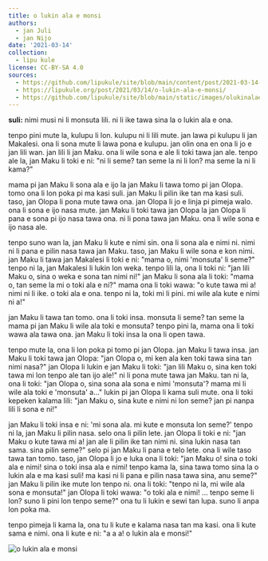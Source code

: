 ```yaml
---
title: o lukin ala e monsi
authors:
  - jan Juli
  - jan Nijo
date: '2021-03-14'
collection:
  - lipu kule
license: CC-BY-SA 4.0
sources:
  - https://github.com/lipukule/site/blob/main/content/post/2021-03-14-o%20lukin%20ala%20e%20monsi.md
  - https://lipukule.org/post/2021/03/14/o-lukin-ala-e-monsi/
  - https://github.com/lipukule/site/blob/main/static/images/olukinalaemonsi.jpg
---
```


**suli:** nimi musi ni li monsuta lili. ni li ike tawa sina la o lukin ala e ona.

tenpo pini mute la, kulupu li lon. kulupu ni li lili mute. jan lawa pi kulupu li jan Makalesi. ona li sona mute li lawa pona e kulupu. jan olin ona en ona li jo e jan lili wan. jan lili li jan Maku. ona li wile sona e ale li toki tawa jan ale. tenpo ale la, jan Maku li toki e ni: "ni li seme? tan seme la ni li lon? ma seme la ni li kama?"

mama pi jan Maku li sona ala e ijo la jan Maku li tawa tomo pi jan Olopa. tomo ona li lon poka pi ma kasi suli. jan Maku li pilin ike tan ma kasi suli. taso, jan Olopa li pona mute tawa ona. jan Olopa li jo e linja pi pimeja walo. ona li sona e ijo nasa mute. jan Maku li toki tawa jan Olopa la jan Olopa li pana e sona pi ijo nasa tawa ona. ni li pona tawa jan Maku. ona li wile sona e ijo nasa ale.

tenpo suno wan la, jan Maku li kute e nimi sin. ona li sona ala e nimi ni. nimi ni li pana e pilin nasa tawa jan Maku. taso, jan Maku li wile sona e kon nimi. jan Maku li tawa jan Makalesi li toki e ni: "mama o, nimi 'monsuta' li seme?" tenpo ni la, jan Makalesi li lukin lon weka. tenpo lili la, ona li toki ni: "jan lili Maku o, sina o weka e sona tan nimi ni!" jan Maku li sona ala li toki: "mama o, tan seme la mi o toki ala e ni?" mama ona li toki wawa: "o kute tawa mi a! nimi ni li ike. o toki ala e ona. tenpo ni la, toki mi li pini. mi wile ala kute e nimi ni a!"

jan Maku li tawa tan tomo. ona li toki insa. monsuta li seme? tan seme la mama pi jan Maku li wile ala toki e monsuta? tenpo pini la, mama ona li toki wawa ala tawa ona. jan Maku li toki insa la ona li open tawa.

tenpo mute la, ona li lon poka pi tomo pi jan Olopa. jan Maku li tawa insa. jan Maku li toki tawa jan Olopa: "jan Olopa o, mi ken ala ken toki tawa sina tan nimi nasa?" jan Olopa li lukin e jan Maku li toki: "jan lili Maku o, sina ken toki tawa mi lon tenpo ale tan ijo ale!" ni li pona mute tawa jan Maku. tan ni la, ona li toki: "jan Olopa o, sina sona ala sona e nimi 'monsuta'? mama mi li wile ala toki e 'monsuta' a..." lukin pi jan Olopa li kama suli mute. ona li toki kepeken kalama lili: "jan Maku o, sina kute e nimi ni lon seme? jan pi nanpa lili li sona e ni!"

jan Maku li toki insa e ni: 'mi sona ala. mi kute e monsuta lon seme?' tenpo ni la, jan Maku li pilin nasa. selo ona li pilin lete. jan Olopa li toki e ni: "jan Maku o kute tawa mi a! jan ale li pilin ike tan nimi ni. sina lukin nasa tan sama. sina pilin seme?" selo pi jan Maku li pana e telo lete.  ona li wile taso tawa tan tomo. taso, jan Olopa li jo e luka ona li toki: "jan Maku o! sina o toki ala e nimi! sina o toki insa ala e nimi! tenpo kama la, sina tawa tomo sina la o lukin ala e ma kasi suli! ma kasi ni li pana e pilin nasa tawa sina, anu seme?" jan Maku li pilin ike mute lon tenpo ni. ona li toki: "tenpo ni la, mi wile ala sona e monsuta!" jan Olopa li toki wawa: "o toki ala e nimi! ... tenpo seme li lon? suno li pini lon tenpo seme?" ona tu li lukin e sewi tan lupa. suno li anpa lon poka ma.

tenpo pimeja li kama la, ona tu li kute e kalama nasa tan ma kasi. ona li kute sama e nimi. ona li kute e ni: "a a a! o lukin ala e monsi!"

![o lukin ala e monsi](/images/olukinalaemonsi.jpg)
